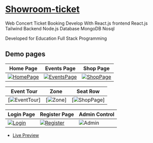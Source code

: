 # [Showroom-ticket](https://showroom-frontend.onrender.com/) 

Web Concert Ticket Booking Develop With React.js
frontend React.js Tailwind
Backend Node.js
Database MongoDB Nosql

Developed for Education Full Stack Programming

## Demo pages

| Home Page | Events Page | Shop Page
| --- | --- | --- |
| [![HomePage](https://github.com/wichapad/showroom-ticket/assets/84759066/7c850f21-022e-453c-9c16-e5f2a2a855b2)](https://showroom-ticket.vercel.app/) | [![EventsPage](https://github.com/wichapad/showroom-ticket/assets/84759066/d47e3322-24c2-431f-8281-8fe0be708f29)](https://showroom-ticket.vercel.app/events) | [![ShopPage](https://github.com/wichapad/showroom-ticket/assets/84759066/81d38f7e-e611-421a-ab26-8a3203e296d5)](https://showroom-ticket.vercel.app/shop)

| Event Tour | Zone | Seat Row
| --- | --- | --- |
| [![EventTour](https://github.com/wichapad/showroom-ticket/assets/84759066/1d63071e-77e1-426b-bf7d-d0c6b02d219e)] | [![Zone](https://github.com/wichapad/showroom-ticket/assets/84759066/244ebd05-7638-4c01-b95b-988e355fefd0)] | [![ShopPage](https://github.com/wichapad/showroom-ticket/assets/84759066/24fa0811-a4f1-4930-a6d0-9ec1c5896d40)]

| Login Page | Register Page | Admin Control
| --- | --- | --- |
| [![Login](https://github.com/wichapad/showroom-ticket/assets/84759066/ecfe5c71-1ea2-4d36-a484-ffe45644d3eb)](https://showroom-ticket.vercel.app/login) | [![Register](https://github.com/wichapad/showroom-ticket/assets/84759066/e4306e30-6423-459e-8dbd-aa9564c2d68b)](https://showroom-ticket.vercel.app/register) | ![Admin](https://github.com/wichapad/showroom-ticket/assets/84759066/1544bc12-7568-4dcd-8e19-b55c06c4108e)

-   [Live Preview](https://showroom-ticket.vercel.app/)
